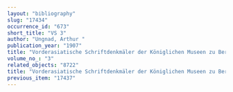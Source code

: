 ```yaml
---
layout: "bibliography"
slug: "17434"
occurrence_id: "673"
short_title: "VS 3"
author: "Ungnad, Arthur "
publication_year: "1907"
title: "Vorderasiatische Schriftdenkmäler der Königlichen Museen zu Berlin. 3"
volume_no_: "3"
related_objects: "8722"
title: "Vorderasiatische Schriftdenkmäler der Königlichen Museen zu Berlin. 3"
previous_item: "17437"
---
```

